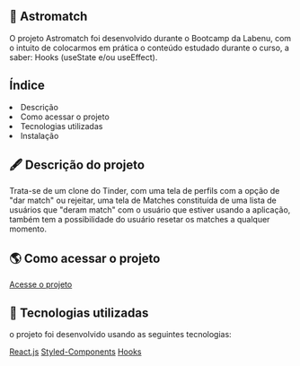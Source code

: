 


## 💖 Astromatch
O projeto Astromatch foi desenvolvido durante o Bootcamp da Labenu, com o intuito de colocarmos em prática o conteúdo estudado durante o curso, a saber: Hooks (useState e/ou useEffect).


## Índice
<li>Descrição</li>
<li>Como acessar o projeto</li>
<li>Tecnologias utilizadas</li>
<li>Instalação</li>


## 🖋 Descrição do projeto
Trata-se de um clone do Tinder, com uma tela de perfils com a opção de "dar match" ou rejeitar, uma tela de Matches constituída de uma lista de usuários que "deram match" com o usuário que estiver usando a aplicação, também tem a possibilidade do usuário resetar os matches a qualquer momento.

## 🌎 Como acessar o projeto
 [Acesse o projeto](https://slippery-cherry.surge.sh/)


## 🚀 Tecnologias utilizadas
o projeto foi desenvolvido usando as seguintes tecnologias:

[React.js](https://pt-br.reactjs.org/docs/getting-started.html)
[Styled-Components](https://styled-components.com/docs)
[Hooks](https://pt-br.reactjs.org/docs/hooks-intro.html)
